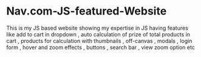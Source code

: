 # Nav.com-JS-featured-Website
This is my JS based website showing my expertise in JS having features like add to cart in dropdown , auto calculation of prize of total products in cart , products for calculation with thumbnails , off-canvas , modals , login form , hover and zoom effects , buttons , search bar , view zoom option etc
